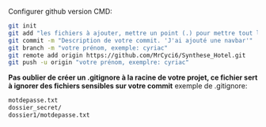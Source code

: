 Configurer github version CMD:

```sh
git init
git add "les fichiers à ajouter, mettre un point (.) pour mettre tout le projet"
git commit -m "Description de votre commit. 'J'ai ajouté une navbar'"
git branch -m "votre prénom, exemple: cyriac"
git remote add origin https://github.com/MrCyci6/Synthese_Hotel.git
git push -u origin "votre prénom, exemplre: cyriac"
```

**Pas oublier de créer un .gitignore à la racine de votre projet, ce fichier sert à ignorer des fichiers sensibles sur votre commit**
exemple de .gitignore:
```txt
motdepasse.txt
dossier_secret/
dossier1/motdepasse.txt
```
